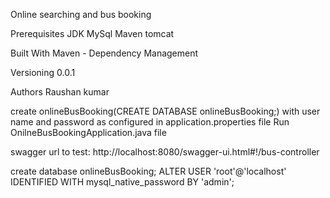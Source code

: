 Online searching and bus booking  


Prerequisites
JDK
MySql
Maven
tomcat

Built With
Maven - Dependency Management

Versioning
0.0.1

Authors
Raushan kumar

create onlineBusBooking(CREATE DATABASE onlineBusBooking;) with user name and password as configured in application.properties file
Run OnilneBusBookingApplication.java file

swagger url to test:
http://localhost:8080/swagger-ui.html#!/bus-controller

create database onlineBusBooking;
ALTER USER 'root'@'localhost' IDENTIFIED WITH mysql_native_password BY 'admin';
